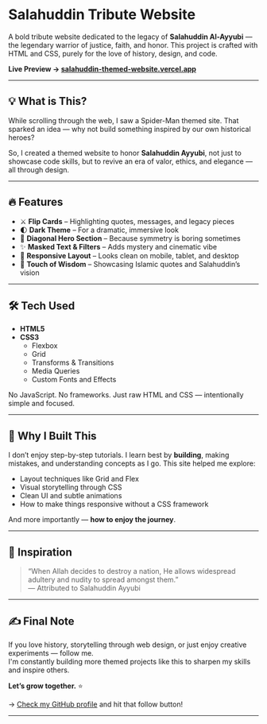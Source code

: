 # Salahuddin Tribute Website

A bold tribute website dedicated to the legacy of **Salahuddin Al-Ayyubi** — the legendary warrior of justice, faith, and honor. This project is crafted with HTML and CSS, purely for the love of history, design, and code.

**Live Preview → [salahuddin-themed-website.vercel.app](https://salahuddin-themed-website.vercel.app/)**

---

## 💡 What is This?

While scrolling through the web, I saw a Spider-Man themed site. That sparked an idea — why not build something inspired by our own historical heroes?

So, I created a themed website to honor **Salahuddin Ayyubi**, not just to showcase code skills, but to revive an era of valor, ethics, and elegance — all through design.

---

## 🔥 Features

- ⚔️ **Flip Cards** – Highlighting quotes, messages, and legacy pieces
- 🌓 **Dark Theme** – For a dramatic, immersive look
- 🔺 **Diagonal Hero Section** – Because symmetry is boring sometimes
- ✨ **Masked Text & Filters** – Adds mystery and cinematic vibe
- 📱 **Responsive Layout** – Looks clean on mobile, tablet, and desktop
- 💬 **Touch of Wisdom** – Showcasing Islamic quotes and Salahuddin’s vision

---

## 🛠️ Tech Used

- **HTML5**
- **CSS3**
  - Flexbox
  - Grid
  - Transforms & Transitions
  - Media Queries
  - Custom Fonts and Effects

No JavaScript. No frameworks. Just raw HTML and CSS — intentionally simple and focused.

---

## 🚀 Why I Built This

I don’t enjoy step-by-step tutorials. I learn best by **building**, making mistakes, and understanding concepts as I go. This site helped me explore:

- Layout techniques like Grid and Flex
- Visual storytelling through CSS
- Clean UI and subtle animations
- How to make things responsive without a CSS framework

And more importantly — **how to enjoy the journey**.

---

## 🙏 Inspiration

> “When Allah decides to destroy a nation, He allows widespread adultery and nudity to spread amongst them.”  
> — Attributed to Salahuddin Ayyubi

---

## ✍️ Final Note

If you love history, storytelling through web design, or just enjoy creative experiments — follow me.  
I'm constantly building more themed projects like this to sharpen my skills and inspire others.

**Let’s grow together.** ⭐

→ [Check my GitHub profile](https://github.com/your-username) and hit that follow button!

---

